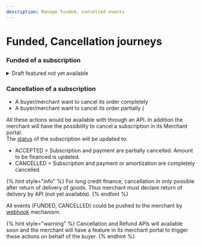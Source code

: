 ```yaml
---
description: Manage funded, cancelled events
---
```


# Funded, Cancellation journeys

### Funded of a subscription

<details>

<summary>Draft featured not yet available</summary>

Currently this feature "FUNDED" event status is not yet available.

The credit subscription is FUNDED to the Merchant by the Financial institution after confirmation of the delivery of goods.

The merchant will have to inform of the delivery of goods by API (Not yet available).

Thus, the merchant will be informed by an events and a the [status](e-financing-status-life-cycle.md) will be visible in its portal.&#x20;

* FUNDED = Buyer amortization plan or payments has started.

</details>

### Cancellation of a subscription

* A buyer/merchant want to cancel its order completely&#x20;
* A buyer/merchant want to cancel its order partially (

All these actions would be available with through an API. In addition the merchant will have the possibility to cancel  a subscription in its Merchant portal. \
The [status](e-financing-status-life-cycle.md) of the subscription will be updated to:

* ACCEPTED = Subscription and payment are partially cancelled. Amount to be financed is updated.&#x20;
* CANCELLED = Subscription and payment or amortization are completely  cancelled

{% hint style="info" %}
For long credit finance, cancellation in only possible after return of delivery of goods. Thus merchant must declare return of delivery by API (not yet available). &#x20;
{% endhint %}

All events (FUNDED, CANCELLED) could be pushed to the merchant by [webhook](broken-reference) mechanism.

{% hint style="warning" %}
Cancellation and Refund APIs will available soon and the merchant will have a feature in its merchant portal to trigger these actions on behalf of the buyer.&#x20;
{% endhint %}

